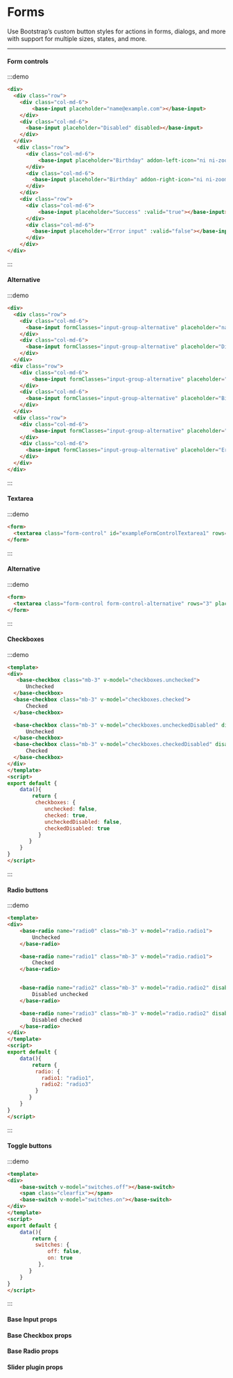 # Forms

Use Bootstrap’s custom button styles for actions in forms, dialogs, and more with support for multiple sizes, states, and more.

<hr>


#### Form controls

:::demo
```html
<div>
  <div class="row">
    <div class="col-md-6">
        <base-input placeholder="name@example.com"></base-input>
    </div>
    <div class="col-md-6">
      <base-input placeholder="Disabled" disabled></base-input>
    </div>
  </div>
   <div class="row">
      <div class="col-md-6">
          <base-input placeholder="Birthday" addon-left-icon="ni ni-zoom-split-in"></base-input>
      </div>
      <div class="col-md-6">
        <base-input placeholder="Birthday" addon-right-icon="ni ni-zoom-split-in"></base-input>
      </div>
    </div>
    <div class="row">
      <div class="col-md-6">
          <base-input placeholder="Success" :valid="true"></base-input>
      </div>
      <div class="col-md-6">
        <base-input placeholder="Error input" :valid="false"></base-input>
      </div>
    </div>
</div>
```
:::

#### Alternative

:::demo
```html
<div>
  <div class="row">
    <div class="col-md-6">
      <base-input formClasses="input-group-alternative" placeholder="name@example.com"></base-input>
    </div>
    <div class="col-md-6">
      <base-input formClasses="input-group-alternative" placeholder="Disabled" disabled></base-input>
    </div>
  </div>
 <div class="row">
    <div class="col-md-6">
        <base-input formClasses="input-group-alternative" placeholder="Birthday" addon-left-icon="ni ni-zoom-split-in"></base-input>
    </div>
    <div class="col-md-6">
      <base-input formClasses="input-group-alternative" placeholder="Birthday" addon-right-icon="ni ni-zoom-split-in"></base-input>
    </div>
  </div>
  <div class="row">
    <div class="col-md-6">
        <base-input formClasses="input-group-alternative" placeholder="Success" :valid="true"></base-input>
    </div>
    <div class="col-md-6">
      <base-input formClasses="input-group-alternative" placeholder="Error input" :valid="false"></base-input>
    </div>
  </div>
</div>
```
:::


#### Textarea

:::demo
```html
<form>
  <textarea class="form-control" id="exampleFormControlTextarea1" rows="3" placeholder="Write a large text here ..."></textarea>
</form>
```
:::


#### Alternative

:::demo
```html
<form>
  <textarea class="form-control form-control-alternative" rows="3" placeholder="Write a large text here ..."></textarea>
</form>
```
:::


#### Checkboxes

:::demo
```html
<template>
<div>
   <base-checkbox class="mb-3" v-model="checkboxes.unchecked">
      Unchecked
  </base-checkbox>
  <base-checkbox class="mb-3" v-model="checkboxes.checked">
      Checked
  </base-checkbox>

  <base-checkbox class="mb-3" v-model="checkboxes.uncheckedDisabled" disabled>
      Unchecked
  </base-checkbox>
  <base-checkbox class="mb-3" v-model="checkboxes.checkedDisabled" disabled>
      Checked
  </base-checkbox>
</div>
</template>
<script>
export default {
    data(){
        return {
         checkboxes: {
            unchecked: false,
            checked: true,
            uncheckedDisabled: false,
            checkedDisabled: true
          }
       }
    }
}
</script>
```
:::

#### Radio buttons

:::demo
```html
<template>
<div>
    <base-radio name="radio0" class="mb-3" v-model="radio.radio1">
        Unchecked
    </base-radio>

    <base-radio name="radio1" class="mb-3" v-model="radio.radio1">
        Checked
    </base-radio>


    <base-radio name="radio2" class="mb-3" v-model="radio.radio2" disabled>
        Disabled unchecked
    </base-radio>

    <base-radio name="radio3" class="mb-3" v-model="radio.radio2" disabled>
        Disabled checked
    </base-radio>
</div>
</template>
<script>
export default {
    data(){
        return {
         radio: {
           radio1: "radio1",
           radio2: "radio3"
         }
       }
    }
}
</script>
```
:::

#### Toggle buttons

:::demo
```html
<template>
<div>
    <base-switch v-model="switches.off"></base-switch>
    <span class="clearfix"></span>
    <base-switch v-model="switches.on"></base-switch>
</div>
</template>
<script>
export default {
    data(){
        return {
         switches: {
             off: false,
             on: true
          },
       }
    }
}
</script>
```
:::

<script>
export default {
    data(){
        return {
         checkboxes: {
            unchecked: false,
            checked: true,
            uncheckedDisabled: false,
            checkedDisabled: true
          },
          radio: {
              radio1: "radio1",
              radio2: "radio3"
            },
            switches: {
              off: false,
              on: true
            },
            sliders: {
              slider1: 0,
              slider2: [150, 400]
            }
       }
    }
}
</script>


#### Base Input props

<props-table component-name="base-input"></props-table>

#### Base Checkbox props

<props-table component-name="base-checkbox"></props-table>

#### Base Radio props

<props-table component-name="base-radio"></props-table>


#### Slider plugin props

<props-table component-name="base-slider"></props-table>
